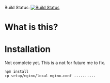 Build Status: [![Build Status](https://travis-ci.org/gauntface/gf-site.svg?branch=master)](https://travis-ci.org/gauntface/gf-site)

# What is this?

# Installation

Not complete yet. This is a not for future me to fix.

    npm install
    cp setup/nginx/local-nginx.conf ..........
